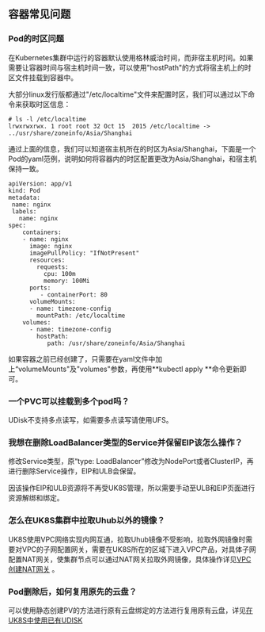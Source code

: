 

## 容器常见问题

### Pod的时区问题

在Kubernetes集群中运行的容器默认使用格林威治时间，而非宿主机时间。如果需要让容器时间与宿主机时间一致，可以使用"hostPath"的方式将宿主机上的时区文件挂载到容器中。

大部分linux发行版都通过"/etc/localtime"文件来配置时区，我们可以通过以下命令来获取时区信息：

```
# ls -l /etc/localtime
lrwxrwxrwx. 1 root root 32 Oct 15  2015 /etc/localtime -> ../usr/share/zoneinfo/Asia/Shanghai
```

通过上面的信息，我们可以知道宿主机所在的时区为Asia/Shanghai，下面是一个Pod的yaml范例，说明如何将容器内的时区配置更改为Asia/Shanghai，和宿主机保持一致。

```
apiVersion: app/v1
kind: Pod
metadata:
 name: nginx
 labels:
   name: nginx
spec:
    containers:
    - name: nginx
      image: nginx
      imagePullPolicy: "IfNotPresent"
      resources:
        requests:
          cpu: 100m
          memory: 100Mi
      ports:
         - containerPort: 80
      volumeMounts:
      - name: timezone-config
        mountPath: /etc/localtime
    volumes:
      - name: timezone-config
        hostPath:
           path: /usr/share/zoneinfo/Asia/Shanghai
```
如果容器之前已经创建了，只需要在yaml文件中加上“volumeMounts"及"volumes"参数，再使用**kubectl apply **命令更新即可。

### 一个PVC可以挂载到多个pod吗？
UDisk不支持多点读写，如需要多点读写请使用UFS。

### 我想在删除LoadBalancer类型的Service并保留EIP该怎么操作？

修改Service类型，原“type: LoadBalancer”修改为NodePort或者ClusterIP，再进行删除Service操作，EIP和ULB会保留。

因该操作EIP和ULB资源将不再受UK8S管理，所以需要手动至ULB和EIP页面进行资源解绑和绑定。

### 怎么在UK8S集群中拉取Uhub以外的镜像？

UK8S使用VPC网络实现内网互通，拉取Uhub镜像不受影响，拉取外网镜像时需要对VPC的子网配置网关，需要在UK8S所在的区域下进入VPC产品，对具体子网配置NAT网关，使集群节点可以通过NAT网关拉取外网镜像，具体操作详见[VPC创建NAT网关](/network/vpc/briefguide/step4)
。

### Pod删除后，如何复用原先的云盘？

可以使用静态创建PV的方法进行原有云盘绑定的方法进行复用原有云盘，详见[在UK8S中使用已有UDISK]((/compute/uk8s/volume/statusudisk)
)
